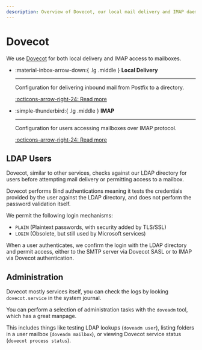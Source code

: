 ```yaml
---
description: Overview of Dovecot, our local mail delivery and IMAP daemon.
---
```

# Dovecot

We use [Dovecot](https://www.dovecot.org/) for both local delivery and IMAP access to mailboxes.

<div class="grid cards" markdown>

-   :material-inbox-arrow-down:{ .lg .middle } __Local Delivery__

    ---

    Configuration for delivering inbound mail from Postfix to a directory.

    [:octicons-arrow-right-24: Read more](./local-delivery.md)

-   :simple-thunderbird:{ .lg .middle } __IMAP__

    ---

    Configuration for users accessing mailboxes over IMAP protocol.

    [:octicons-arrow-right-24: Read more](./imap.md)

</div>

## LDAP Users

Dovecot, similar to other services, checks against our LDAP directory for users
before attempting mail delivery or permitting access to a mailbox.

Dovecot performs Bind authentications meaning it tests the credentials provided
by the user against the LDAP directory, and does not perform the password
validation itself.

We permit the following login mechanisms:

- `PLAIN` (Plaintext passwords, with security added by TLS/SSL)
- `LOGIN` (Obsolete, but still used by Microsoft services)

When a user authenticates, we confirm the login with the LDAP directory and
permit access, either to the SMTP server via Dovecot SASL or to IMAP via Dovecot
authentication.

## Administration

Dovecot mostly services itself, you can check the logs by looking
`dovecot.service` in the system journal.

You can perform a selection of administration tasks with the `doveadm` tool,
which has a great manpage.

This includes things like testing LDAP lookups (`doveadm user`), listing folders
in a user mailbox (`doveadm mailbox`), or viewing Dovecot service status
(`dovecot process status`).
